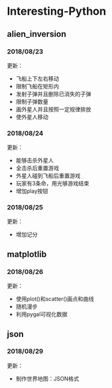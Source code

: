 # Interesting-Python
## alien_inversion
### 2018/08/23
更新：
* 飞船上下左右移动
* 限制飞船在矩形内
* 发射子弹并且删除已消失的子弹
* 限制子弹数量
* 画外星人并且按照一定规律排放
* 使外星人移动
### 2018/08/24
更新：
* 能够击杀外星人
* 全击杀后重置游戏
* 外星人碰到飞船后重置游戏
* 玩家有3条命，用光够游戏结束
* 增加play按钮
### 2018/08/25
更新：
* 增加记分

## matplotlib
### 2018/08/26
更新：
* 使用plot()和scatter()画点和曲线
* 随机漫步
* 利用pygal可视化数据
## json
### 2018/08/29
更新：
* 制作世界地图：JSON格式